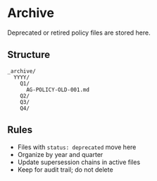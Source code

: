# Archive

Deprecated or retired policy files are stored here.

## Structure

```
_archive/
  YYYY/
    Q1/
      AG-POLICY-OLD-001.md
    Q2/
    Q3/
    Q4/
```

## Rules

- Files with `status: deprecated` move here
- Organize by year and quarter
- Update supersession chains in active files
- Keep for audit trail; do not delete
